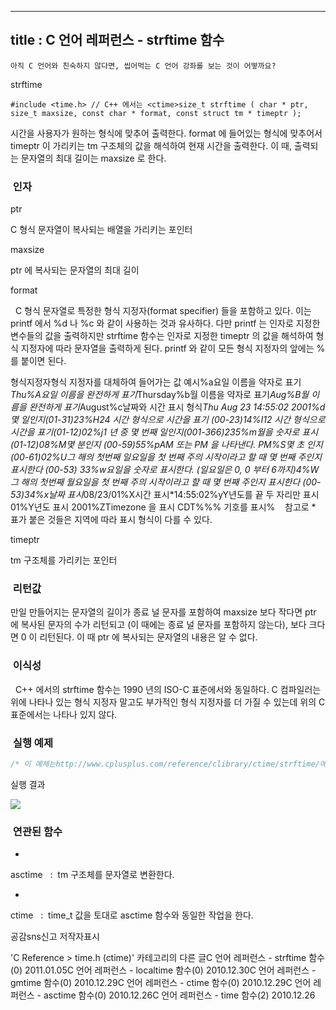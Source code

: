 ----------------
title : C 언어 레퍼런스 - strftime 함수
--------------



```warning
아직 C 언어와 친숙하지 않다면, 씹어먹는 C 언어 강좌를 보는 것이 어떻까요?
```

strftime




```info
#include <time.h> // C++ 에서는 <ctime>size_t strftime ( char * ptr, size_t maxsize, const char * format, const struct tm * timeptr );
```


시간을 사용자가 원하는 형식에 맞추어 출력한다.
format 에 들어있는 형식에 맞추어서 timeptr 이 가리키는 tm 구조체의 값을 해석하여 현재 시간을 출력한다. 이 때, 출력되는 문자열의 최대 길이는 maxsize 로 한다. 



###  인자




ptr

C 형식 문자열이 복사되는 배열을 가리키는 포인터

maxsize

ptr 에 복사되는 문자열의 최대 길이

format

  C 형식 문자열로 특정한 형식 지정자(format specifier) 들을 포함하고 있다. 이는 printf 에서 %d 나 %c 와 같이 사용하는 것과 유사하다. 다만 printf 는 인자로 지정한 변수들의 값을 출력하지만 strftime 함수는 인자로 지정한 timeptr 의 값을 해석하여 형식 지정자에 따라 문자열을 출력하게 된다. printf 와 같이 모든 형식 지정자의 앞에는 % 를 붙이면 된다. 

형식지정자형식 지정자를 대체하여 들어가는 값
예시%a요일 이름을 약자로 표기*Thu%A요일 이름을 완전하게 표기*Thursday%b월 이름을 약자로 표기*Aug%B월 이름을 완전하게 표기*August%c날짜와 시간 표시 형식*Thu Aug 23 14:55:02 2001%d몇 일인지(01-31)23%H24 시간 형식으로 시간을 표기 (00-23)14%I12 시간 형식으로 시간을 표기(01-12)02%j1 년 중 몇 번째 일인지(001-366)235%m월을 숫자로 표시 (01-12)08%M몇 분인지 (00-59)55%pAM 또는 PM 을 나타낸다. 
PM%S몇 초 인지(00-61)02%U그 해의 첫번째 일요일을 첫 번째 주의 시작이라고 할 때 몇 번째 주인지 표시한다 (00-53)
33%w요일을 숫자로 표시한다. (일요일은 0, 0 부터 6까지)4%W그 해의 첫번째 월요일을 첫 번째 주의 시작이라고 할 때 몇 번째 주인지 표시한다 (00-53)34%x날짜 표시*08/23/01%X시간 표시*14:55:02%yY년도를 끝 두 자리만 표시
01%Y년도 표시
2001%ZTimezone 을 표시
CDT%%% 기호를 표시%    참고로 * 표가 붙은 것들은 지역에 따라 표시 형식이 다를 수 있다.

timeptr

tm 구조체를 가리키는 포인터




###  리턴값





만일 만들어지는 문자열의 길이가 종료 널 문자를 포함하여 maxsize 보다 작다면 ptr 에 복사된 문자의 수가 리턴되고 (이 때에는 종료 널 문자를 포함하지 않는다), 보다 크다면 0 이 리턴된다. 이 때 ptr 에 복사되는 문자열의 내용은 알 수 없다. 




###  이식성




  C++ 에서의 strftime 함수는 1990 년의 ISO-C 표준에서와 동일하다. C 컴파일러는 위에 나타나 있는 형식 지정자 말고도 부가적인 형식 지정자를 더 가질 수 있는데 위의 C 표준에서는 나타나 있지 않다. 



###  실행 예제




```cpp
/* 이 예제는http://www.cplusplus.com/reference/clibrary/ctime/strftime/에서 가져왔습니다. */#include <stdio.h>#include <time.h>int main (){    time_t rawtime;    struct tm * timeinfo;    char buffer [80];    time ( &rawtime );    timeinfo = localtime ( &rawtime );    strftime (buffer,80,"Now it's %I:%M%p.",timeinfo);    puts (buffer);    return 0;}
```


실행 결과


![](http://img1.daumcdn.net/thumb/R1920x0/?fname=http%3A%2F%2Fcfile24.uf.tistory.com%2Fimage%2F111039584D246E6A33FF6E)




###  연관된 함수



* 

asctime
  :  tm 구조체를 문자열로 변환한다.


* 

ctime
  :  time_t 값을 토대로 asctime 함수와 동일한 작업을 한다.





공감sns신고
저작자표시

'C Reference > time.h (ctime)' 카테고리의 다른 글C 언어 레퍼런스 - strftime 함수(0)
2011.01.05C 언어 레퍼런스 - localtime 함수(0)
2010.12.30C 언어 레퍼런스 - gmtime 함수(0)
2010.12.29C 언어 레퍼런스 - ctime 함수(0)
2010.12.29C 언어 레퍼런스 - asctime 함수(0)
2010.12.26C 언어 레퍼런스 - time 함수(2)
2010.12.26

